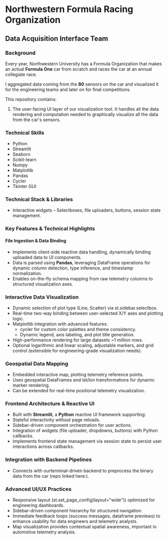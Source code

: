 # Northwestern Formula Racing Organization

## Data Acquisition Interface Team

### Background
Every year, Northwestern University has a Formula Organization that makes an actual **Formula One** car from scratch and races the car at an annual collegiate race.

I aggregated data coming from the **80** sensors on the car and visualized it for the engineering teams and later on for final competitions.

This repository contains:
1. The user-facing UI layer of our visualization tool. It handles all the data rendering and computation needed to graphically visualize all the data from the car's sensors.

### Technical Skills
- Python
- Streamlit
- Seaborn
- Scikit-learn
- Numpy
- Matplotlib
- Pandas
- Cycler 
- Tkinter GUI

### Technical Stack & Libraries

- Interactive widgets – Selectboxes, file uploaders, buttons, session state management.

### Key Features & Technical Highlights
#### File Ingestion & Data Binding

- Implements client-side reactive data handling, dynamically binding uploaded data to UI components.
- Data is parsed using **Pandas**, leveraging DataFrame operations for dynamic column detection, type inference, and timestamp normalization.
- Enables on-the-fly schema mapping from raw telemetry columns to structured visualization axes.

### Interactive Data Visualization

- Dynamic selection of plot type (Line, Scatter) via st.sidebar.selectbox.
- Real-time two-way binding between user-selected X/Y axes and plotting logic.
- Matplotlib integration with advanced features:
  - cycler for custom color palettes and theme consistency.
  - Dynamic legend, axis labeling, and plot title generation.
- High-performance rendering for large datasets ~1 million rows.
- Optional logarithmic and linear scaling, adjustable markers, and grid control (extensible for engineering-grade visualization needs).

### Geospatial Data Mapping

- Embedded interactive map, plotting telemetry reference points.
- Uses geospatial DataFrames and lat/lon transformations for dynamic marker rendering.
- Can be extended for real-time positional telemetry visualization.

### Frontend Architecture & Reactive UI

- Built with **Streamlit**, a **Python** reactive UI framework supporting:
- Stateful interactivity without page reloads.
- Sidebar-driven component orchestration for user actions.
- Integration of widgets (file uploader, dropdowns, buttons) with Python callbacks.
- Implements frontend state management via session state to persist user interactions across callbacks.

### Integration with Backend Pipelines

- Connects with ourterminal-driven backend to preprocess the binary data from the car (repo linked here:).

### Advanced UI/UX Practices
- Responsive layout (st.set_page_config(layout="wide")) optimized for engineering dashboards.
- Sidebar-driven component hierarchy for structured navigation.
- Immediate feedback loops (success messages, dataframe previews) to enhance usability for data engineers and telemetry analysts.
- Map visualization provides contextual spatial awareness, important in automotive telemetry analysis.


